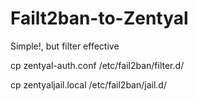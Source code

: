 # Failt2ban-to-Zentyal
Simple!, but filter effective

cp zentyal-auth.conf /etc/fail2ban/filter.d/

cp zentyaljail.local /etc/fail2ban/jail.d/

